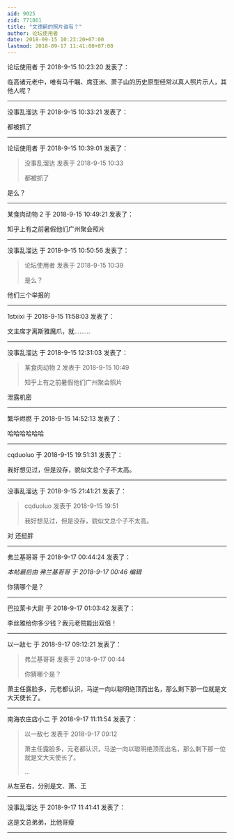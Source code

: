 ```yaml
---
aid: 9025
zid: 771861
title: "文德嗣的照片谁有？"
author: 论坛使用者
date: 2018-09-15 10:23:20+07:00
lastmod: 2018-09-17 11:41:00+07:00
---
```


论坛使用者 于 2018-9-15 10:23:20 发表了：

临高诸元老中，唯有马千瞩、席亚洲、萧子山的历史原型经常以真人照片示人，其他人呢？

---

没事乱溜达 于 2018-9-15 10:33:21 发表了：

都被抓了

---

论坛使用者 于 2018-9-15 10:39:01 发表了：

> 没事乱溜达 发表于 2018-9-15 10:33
>
> 都被抓了

是么？

---

某食肉动物 2 于 2018-9-15 10:49:21 发表了：

知乎上有之前暑假他们广州聚会照片

---

没事乱溜达 于 2018-9-15 10:50:56 发表了：

> 论坛使用者 发表于 2018-9-15 10:39
>
> 是么？

他们三个举报的

---

1stxixi 于 2018-9-15 11:58:03 发表了：

文主席才离斯雅魔爪，就.........

---

没事乱溜达 于 2018-9-15 12:31:03 发表了：

> 某食肉动物 2 发表于 2018-9-15 10:49
>
> 知乎上有之前暑假他们广州聚会照片

泄露机密

---

繁华烬燃 于 2018-9-15 14:52:13 发表了：

哈哈哈哈哈哈

---

cqduoluo 于 2018-9-15 19:51:31 发表了：

我好想见过，但是没存，貌似文总个子不太高。

---

没事乱溜达 于 2018-9-15 21:41:21 发表了：

> cqduoluo 发表于 2018-9-15 19:51
>
> 我好想见过，但是没存，貌似文总个子不太高。

对 还挺胖

---

弗兰基哥哥 于 2018-9-17 00:44:24 发表了：

_本帖最后由 弗兰基哥哥 于 2018-9-17 00:46 编辑_

你猜哪个是？

---

巴拉莱卡大尉 于 2018-9-17 01:03:42 发表了：

李丝雅给你多少钱？我元老院能出双倍！

---

以一敌七 于 2018-9-17 09:12:21 发表了：

> 弗兰基哥哥 发表于 2018-9-17 00:44
>
> 你猜哪个是？

萧主任露脸多，元老都认识，马逆一向以聪明绝顶而出名，那么剩下那一位就是文大天使长了。

---

南海农庄店小二 于 2018-9-17 11:11:54 发表了：

> 以一敌七 发表于 2018-9-17 09:12
>
> 萧主任露脸多，元老都认识，马逆一向以聪明绝顶而出名，那么剩下那一位就是文大天使长了。
>
> ...

从左至右，分别是文、萧、王

---

没事乱溜达 于 2018-9-17 11:41:41 发表了：

这是文总弟弟，比他哥瘦

---
